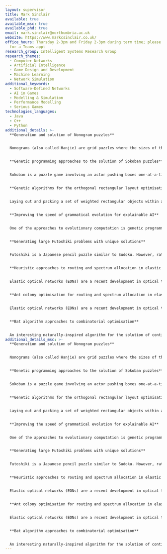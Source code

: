 ```yaml
---
layout: supervisor
title: Mark Sinclair
available: true
available_msc: true
available_phd: true
email: mark.sinclair@northumbria.ac.uk
website: https://www.markcsinclair.co.uk/
office_hours: Thursday 2-3pm and Friday 2-3pm during term time; please email me
  for a Teams appt
research_group: Intelligent Systems Research Group
research_themes:
  - Computer Networks
  - Artificial Intelligence
  - Game Design and Development
  - Machine Learning
  - Network Simulation
additional_keywords:
  - Software-Defined Networks
  - AI in Games
  - Modelling & Simulation
  - Performance Modelling
  - Serious Games
technologies_languages:
  - Java
  - C++
  - Python
additional_details: >-
  **Generation and solution of Nonogram puzzles**


  Nonograms (also called Hanjie) are grid puzzles where the sizes of the runs of contiguous black cells in each row and column are given, and the player must gradually draw black cells in the grid without violating the given number constraints until the grid is complete (and a picture emerges).  This project will investigate the generation and solution of nonograms by algorithmic means, employing metaheuristics such as genetic algorithms if necessary for the solution of larger puzzles.  There would be some potential for publication of a successful project.


  **Genetic programming approaches to the solution of Sokoban puzzles**


  Sokoban is a puzzle game involving an actor pushing boxes one-at-a-time on a fixed grid until they are all on target cells.  The full standard set of 90 screens (problem instances) has only recently been solved for the first time by heuristic methods.  The project will investigate the use of genetic programming as an alternative solution method.  Genetic programming is an evolutionary algorithm approach for the evolution of computer programs to solve problems across a wide range of domains.  Both a Java implementation of the Sokoban game, and existing Java frameworks for genetic programming are available.  There would be some potential for publication of a successful project.


  **Genetic algorithms for the orthogonal rectangular layout optimisation problem**


  Laying out and packing a set of weighted rectangular objects within a circle is analogous to many real-world problems, such as designing a satellite for launch.  This project will utilise genetic algorithms, and perhaps other evolutionary approaches, to solve the problem where the weighted rectangles must be packed orthogonally (edges touching) within a circular area and with their overall centre of gravity balanced.  The project will be able to build on earlier work in Java with the weighted circles in a circular area problem.  There would be some potential for publication of a successful project.


  **Improving the speed of grammatical evolution for explainable AI**


  One of the approaches to evolutionary computation is genetic programming, the evolution of computer programs to solve problems across a wide range of domains.  In recent years, a variant on this emphasising the use of grammatically constrained program trees, called grammatical evolution, has been gaining popularity.  This approach promises to encourage more human understandable solutions to problems: explainable AI.  The project will aim to either implement grammatical evolution or adopt a pre-existing framework, and explore ways to improve the execution speed to allow even more complex problems to be solved.  There would be some potential for publication of a successful project.


  **Generating large Futoshiki problems with unique solutions**


  Futoshiki is a Japanese pencil puzzle similar to Sudoku. However, rather than placing numbers uniquely in rows, columns and boxes, as in Sudoku, Futoshiki puzzles have unique numbers only in rows and columns, but also have ‘relations’. The numbers in certain cells are marked as either less than or greater than those in an adjacent cell. While solving large Futoshiki puzzles is challenging in its own right, this project will seek to generate new large (i.e. more than 9x9) Futoshiki puzzles that have demonstrably unique solutions.


  **Heuristic approaches to routing and spectrum allocation in elastic optical networks**


  Elastic optical networks (EONs) are a recent development in optical transport networks, moving away from rigid constrains on optical slots (50 GHz) to allow flexible allocation of spectrum (multiples of, say, 6.25 GHz) as demands are routed across an optical network. Routing and spectrum allocation (RSA) for such EONs, whether the demands are statically or dynamically applied, is a complex combinatorial optimisation problem.  Employing a pre-existing software model for EONs written in Java, this project will aim to implement and compare the best heuristics that have so far been developed for RSA.  There would be some potential for publication of a successful project.


  **Ant colony optimisation for routing and spectrum allocation in elastic optical networks**


  Elastic optical networks (EONs) are a recent development in optical transport networks, moving away from rigid constrains on optical slots (50 GHz) to allow flexible allocation of spectrum (multiples of, say, 6.25 GHz) as demands are routed across an optical network. Routing and spectrum allocation (RSA) for such EONs, whether the demands are statically or dynamically applied, is a complex combinatorial optimisation problem.  Ant colony optimisation (ACO) has been successfully applied to such complex problems in the past, including RSA in EONs. Employing a pre-existing software model for EONs written in Java, this project will aim to re-implement, compare and enhance the best ACO approaches that have so far been developed for RSA.  There would be some potential for publication of a successful project.


  **Bat algorithm approaches to combinatorial optimisation**


  An interesting naturally-inspired algorithm for the solution of continuous optimisation problems is the bat algorithm, inspired by the prey pursuit behaviour of flocks of bats feeding on airborne insects.  The algorithm blends elements of particle swarm optimisation and simulated annealing.  The aim of the project would be to adapt and develop the bat algorithm (as has already been attempted by some authors) to tackle combinatorial optimisation problems, as well as establishing how competitive the resulting algorithms is with, say, genetic algorithms on suitable problem benchmarks.  There would be some potential for publication of a successful project.
additional_details_msc: >-
  **Generation and solution of Nonogram puzzles**


  Nonograms (also called Hanjie) are grid puzzles where the sizes of the runs of contiguous black cells in each row and column are given, and the player must gradually draw black cells in the grid without violating the given number constraints until the grid is complete (and a picture emerges).  This project will investigate the generation and solution of nonograms by algorithmic means, employing metaheuristics such as genetic algorithms if necessary for the solution of larger puzzles.  There would be some potential for publication of a successful project.


  **Genetic programming approaches to the solution of Sokoban puzzles**


  Sokoban is a puzzle game involving an actor pushing boxes one-at-a-time on a fixed grid until they are all on target cells.  The full standard set of 90 screens (problem instances) has only recently been solved for the first time by heuristic methods.  The project will investigate the use of genetic programming as an alternative solution method.  Genetic programming is an evolutionary algorithm approach for the evolution of computer programs to solve problems across a wide range of domains.  Both a Java implementation of the Sokoban game, and existing Java frameworks for genetic programming are available.  There would be some potential for publication of a successful project.


  **Genetic algorithms for the orthogonal rectangular layout optimisation problem**


  Laying out and packing a set of weighted rectangular objects within a circle is analogous to many real-world problems, such as designing a satellite for launch.  This project will utilise genetic algorithms, and perhaps other evolutionary approaches, to solve the problem where the weighted rectangles must be packed orthogonally (edges touching) within a circular area and with their overall centre of gravity balanced.  The project will be able to build on earlier work in Java with the weighted circles in a circular area problem.  There would be some potential for publication of a successful project.


  **Improving the speed of grammatical evolution for explainable AI**


  One of the approaches to evolutionary computation is genetic programming, the evolution of computer programs to solve problems across a wide range of domains.  In recent years, a variant on this emphasising the use of grammatically constrained program trees, called grammatical evolution, has been gaining popularity.  This approach promises to encourage more human understandable solutions to problems: explainable AI.  The project will aim to either implement grammatical evolution or adopt a pre-existing framework, and explore ways to improve the execution speed to allow even more complex problems to be solved.  There would be some potential for publication of a successful project.


  **Generating large Futoshiki problems with unique solutions**


  Futoshiki is a Japanese pencil puzzle similar to Sudoku. However, rather than placing numbers uniquely in rows, columns and boxes, as in Sudoku, Futoshiki puzzles have unique numbers only in rows and columns, but also have ‘relations’. The numbers in certain cells are marked as either less than or greater than those in an adjacent cell. While solving large Futoshiki puzzles is challenging in its own right, this project will seek to generate new large (i.e. more than 9x9) Futoshiki puzzles that have demonstrably unique solutions.


  **Heuristic approaches to routing and spectrum allocation in elastic optical networks**


  Elastic optical networks (EONs) are a recent development in optical transport networks, moving away from rigid constrains on optical slots (50 GHz) to allow flexible allocation of spectrum (multiples of, say, 6.25 GHz) as demands are routed across an optical network. Routing and spectrum allocation (RSA) for such EONs, whether the demands are statically or dynamically applied, is a complex combinatorial optimisation problem.  Employing a pre-existing software model for EONs written in Java, this project will aim to implement and compare the best heuristics that have so far been developed for RSA.  There would be some potential for publication of a successful project.


  **Ant colony optimisation for routing and spectrum allocation in elastic optical networks**


  Elastic optical networks (EONs) are a recent development in optical transport networks, moving away from rigid constrains on optical slots (50 GHz) to allow flexible allocation of spectrum (multiples of, say, 6.25 GHz) as demands are routed across an optical network. Routing and spectrum allocation (RSA) for such EONs, whether the demands are statically or dynamically applied, is a complex combinatorial optimisation problem.  Ant colony optimisation (ACO) has been successfully applied to such complex problems in the past, including RSA in EONs. Employing a pre-existing software model for EONs written in Java, this project will aim to re-implement, compare and enhance the best ACO approaches that have so far been developed for RSA.  There would be some potential for publication of a successful project.


  **Bat algorithm approaches to combinatorial optimisation**


  An interesting naturally-inspired algorithm for the solution of continuous optimisation problems is the bat algorithm, inspired by the prey pursuit behaviour of flocks of bats feeding on airborne insects.  The algorithm blends elements of particle swarm optimisation and simulated annealing.  The aim of the project would be to adapt and develop the bat algorithm (as has already been attempted by some authors) to tackle combinatorial optimisation problems, as well as establishing how competitive the resulting algorithms is with, say, genetic algorithms on suitable problem benchmarks.  There would be some potential for publication of a successful project.
---
```


